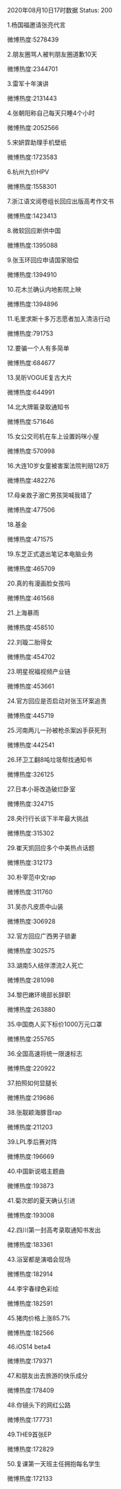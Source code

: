 2020年08月10日17时数据
Status: 200

1.杨国福邀请张亮代言

微博热度:5278439

2.朋友圈骂人被判朋友圈道歉10天

微博热度:2344701

3.雷军十年演讲

微博热度:2131443

4.张朝阳称自己每天只睡4个小时

微博热度:2052566

5.宋妍霏助理手机壁纸

微博热度:1723583

6.杭州九价HPV

微博热度:1558301

7.浙江语文阅卷组长回应出版高考作文书

微博热度:1423413

8.微软回应断供中国

微博热度:1395088

9.张玉环回应申请国家赔偿

微博热度:1394910

10.花木兰确认内地影院上映

微博热度:1394896

11.毛里求斯十多万志愿者加入清洁行动

微博热度:791753

12.要骗一个人有多简单

微博热度:684677

13.吴昕VOGUE复古大片

微博热度:644991

14.北大牌匾录取通知书

微博热度:571646

15.女公交司机在车上设置妈咪小屋

微博热度:570998

16.大连10岁女童被害案法院判赔128万

微博热度:482276

17.母亲救子溺亡男孩哭喊我错了

微博热度:477506

18.基金

微博热度:471575

19.东芝正式退出笔记本电脑业务

微博热度:465709

20.真的有漫画脸女孩吗

微博热度:461568

21.上海暴雨

微博热度:458510

22.刘璇二胎得女

微博热度:454702

23.明星祝福视频产业链

微博热度:453661

24.官方回应是否启动对张玉环案追责

微博热度:445719

25.河南两儿一孙被枪杀案凶手获死刑

微博热度:442541

26.环卫工翻8吨垃圾帮找通知书

微博热度:326125

27.日本小哥改造破烂卧室

微博热度:324715

28.央行行长谈下半年最大挑战

微博热度:315302

29.崔天凯回应多个中美热点话题

微博热度:312173

30.朴宰范中文rap

微博热度:311760

31.吴亦凡皮质中山装

微博热度:306928

32.官方回应广西男子锁妻

微博热度:302575

33.湖南5人结伴漂流2人死亡

微博热度:281098

34.黎巴嫩环境部长辞职

微博热度:263880

35.中国商人买下标价1000万元口罩

微博热度:255765

36.全国高速将统一限速标志

微博热度:220922

37.拍照如何显腿长

微博热度:219686

38.张靓颖海豚音rap

微博热度:211203

39.LPL季后赛对阵

微博热度:196669

40.中国新说唱主题曲

微博热度:193873

41.菊次郎的夏天确认引进

微博热度:193008

42.四川第一封高考录取通知书发出

微博热度:183361

43.浴室都是演唱会现场

微博热度:182914

44.李宇春绿色彩绘

微博热度:182591

45.猪肉价格上涨85.7%

微博热度:182566

46.iOS14 beta4

微博热度:179371

47.和朋友出去旅游的快乐成分

微博热度:178409

48.你镜头下的网红公路

微博热度:177731

49.THE9首张EP

微博热度:172829

50.复课第一天班主任拥抱每名学生

微博热度:172133


